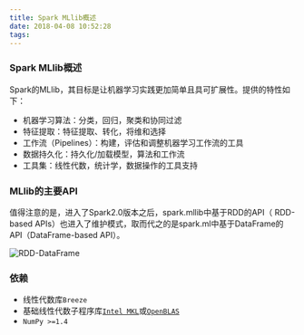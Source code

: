 ```yaml
---
title: Spark MLlib概述
date: 2018-04-08 10:52:28
tags:
---
```


### Spark MLlib概述

Spark的MLlib，其目标是让机器学习实践更加简单且具可扩展性。提供的特性如下：

+ 机器学习算法：分类，回归，聚类和协同过滤
+ 特征提取：特征提取、转化，将维和选择
+ 工作流（Pipelines）：构建，评估和调整机器学习工作流的工具
+ 数据持久化：持久化/加载模型，算法和工作流
+ 工具集：线性代数，统计学，数据操作的工具支持

### MLlib的主要API

值得注意的是，进入了Spark2.0版本之后，spark.mllib中基于RDD的API（ RDD-based APIs）也进入了维护模式，取而代之的是spark.ml中基于DataFrame的API（DataFrame-based API）。

![RDD-DataFrame](images/RDD-DataFrame.jpg "RDD-DataFrame")

### 依赖

+ 线性代数库`Breeze`
+ 基础线性代数子程序库[`Intel MKL`](https://software.intel.com/en-us/mkl)或[`OpenBLAS`](http://www.openblas.net/)
+ `NumPy >=1.4`

